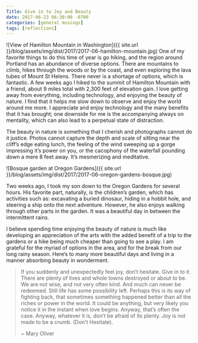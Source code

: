 ```yaml
---
Title: Give in to Joy and Beauty
date: 2017-06-23 06:30:00 -0700
categories: [general musings]
tags: [reflections]
---
```

![View of Hamilton Mountain in Washington]({{ site.url }}/blog/assets/img/dist/2017/2017-06-hamilton-mountain.jpg)
One of my favorite things to do this time of year is go hiking, and the region around Portland has an abundance of diverse options. There are mountains to climb, hikes through the woods or by the coast, and even exploring the lava tubes of Mount St Helens. There never is a shortage of options, which is fantastic. A few weeks ago I hiked to the summit of Hamilton Mountain with a friend, about 9 miles total with 2,300 feet of elevation gain. I love getting away from everything, including technology, and enjoying the beauty of nature. I find that it helps me slow down to observe and enjoy the world around me more. I appreciate and enjoy technology and the many benefits that it has brought; one downside for me is the accompanying always on mentality, which can also lead to a perpetual state of distraction.

The beauty in nature is something that I cherish and photographs cannot do it justice. Photos cannot capture the depth and scale of sitting near the cliff’s edge eating lunch, the feeling of the wind sweeping up a gorge impressing it’s power on you, or the cacophony of the waterfall pounding down a mere 8 feet away. It’s mesmerizing and meditative.
<!--more-->
![Bosque garden at Oregon Gardens]({{ site.url }}/blog/assets/img/dist/2017/2017-06-oregon-gardens-bosque.jpg)

Two weeks ago, I took my son down to the Oregon Gardens for several hours. His favorite part, naturally, is the children’s garden,  which has activities such as: excavating a buried dinosaur, hiding in a hobbit hole, and steering a ship onto the next adventure. However, he also enjoys walking through other parts in the garden. It was a beautiful day in between the intermittent rains.

I believe spending time enjoying the beauty of nature is much like developing an appreciation of the arts with the added benefit of a trip to the gardens or a hike being much cheaper than going to see a play. I am grateful for the myriad of options in the area, and for the break from our long rainy season. Here’s to many more beautiful days and living in a manner absorbing beauty in wonderment.

> If you suddenly and unexpectedly feel joy, don’t hesitate. Give in to it. There are plenty of lives and whole towns destroyed or about to be. We are not wise, and not very often kind. And much can never be redeemed. Still life has some possibility left. Perhaps this is its way of fighting back, that sometimes something happened better than all the riches or power in the world. It could be anything, but very likely you notice it in the instant when love begins. Anyway, that’s often the case. Anyway, whatever it is, don’t be afraid of its plenty. Joy is not made to be a crumb. (Don't Hesitate).
>
> ~ Mary Oliver
